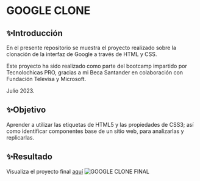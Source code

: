 # GOOGLE CLONE

## ✨Introducción
En el presente repositorio se muestra el proyecto realizado sobre la clonación de la interfaz de Google a través de HTML y CSS.

Este proyecto ha sido realizado como parte del bootcamp impartido por Tecnolochicas PRO, gracias a mi Beca Santander en colaboración con Fundación Televisa y Microsoft.

Julio 2023.

## ✨Objetivo
Aprender a utilizar las etiquetas de HTML5 y las propiedades de CSS3; así como identificar componentes base de un sitio web, para analizarlas y replicarlas. 

## ✨Resultado
Visualiza el proyecto final [aquí]([https://www.linkedin.com/in/pushpalroy/](https://clongoogle-byvalerydom.netlify.app/))
![GOOGLE CLONE FINAL](https://github.com/valerydom/Clon-Google/assets/139601134/40b53239-e5b0-4289-bca9-1453be66c234)
